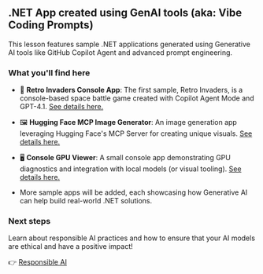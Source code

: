 ## .NET App created using GenAI tools (aka: Vibe Coding Prompts)

This lesson features sample .NET applications generated using Generative AI tools like GitHub Copilot Agent and advanced prompt engineering.

### What you'll find here

- 👾 **Retro Invaders Console App**: The first sample, Retro Invaders, is a console-based space battle game created with Copilot Agent Mode and GPT-4.1. [See details here.](./SpaceAINet/README.md)
- 🖼️ **Hugging Face MCP Image Generator**: An image generation app leveraging Hugging Face's MCP Server for creating unique visuals. [See details here.](./HFMCP.GenImage/README.md)

- 🖥️ **Console GPU Viewer**: A small console app demonstrating GPU diagnostics and integration with local models (or visual tooling). [See details here.](./ConsoleGpuViewer/README.md)

- More sample apps will be added, each showcasing how Generative AI can help build real-world .NET solutions.

### Next steps

Learn about responsible AI practices and how to ensure that your AI models are ethical and have a positive impact!

👉 [Responsible AI](../09-ResponsibleGenAI/readme.md)
